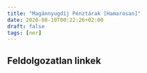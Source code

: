 ```yaml
---
title: "Magánnyugdíj Pénztárak [Hamarosan]"
date: 2020-08-10T00:22:26+02:00
draft: false
tags: [ner]
---
```


## Feldolgozatlan linkek
